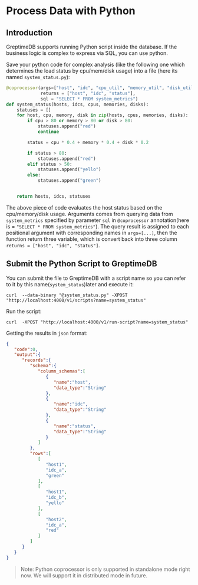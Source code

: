 # Process Data with Python

## Introduction

GreptimeDB supports running Python script inside the database. If the business logic is complex to express via SQL, you can use python.

Save your python code for complex analysis (like the following one which determines the load status by cpu/mem/disk usage) into a file (here its named `system_status.py`):

``` python
@coprocessor(args=["host", "idc", "cpu_util", "memory_util", "disk_util"],
             returns = ["host", "idc", "status"],
             sql = "SELECT * FROM system_metrics")
def system_status(hosts, idcs, cpus, memories, disks):
    statuses = []
    for host, cpu, memory, disk in zip(hosts, cpus, memories, disks):
        if cpu > 80 or memory > 80 or disk > 80:
            statuses.append("red")
            continue

        status = cpu * 0.4 + memory * 0.4 + disk * 0.2

        if status > 80:
            statuses.append("red")
        elif status > 50:
            statuses.append("yello")
        else:
            statuses.append("green")


    return hosts, idcs, statuses
```

The above piece of code evaluates the host status based on the cpu/memory/disk usage. Arguments comes from querying data from `system_metrics` specified by parameter `sql` in `@coprocessor` annotation(here is = `"SELECT * FROM system_metrics"`). The query result is assigned to each positional argument with corresponding names in `args=[...]`, then the function return three variable, which is convert back into three column `returns = ["host", "idc", "status"]`.

## Submit the Python Script to GreptimeDB

You can submit the file to GreptimeDB with a script name so you can refer to it by this name(`system_status`)later and execute it:

```shell
curl  --data-binary "@system_status.py" -XPOST "http://localhost:4000/v1/scripts?name=system_status"
```

Run the script:

```shell
curl  -XPOST "http://localhost:4000/v1/run-script?name=system_status"
```

Getting the results in `json` format:

``` json
{
   "code":0,
   "output":{
      "records":{
         "schema":{
            "column_schemas":[
               {
                  "name":"host",
                  "data_type":"String"
               },
               {
                  "name":"idc",
                  "data_type":"String"
               },
               {
                  "name":"status",
                  "data_type":"String"
               }
            ]
         },
         "rows":[
            [
               "host1",
               "idc_a",
               "green"
            ],
            [
               "host1",
               "idc_b",
               "yello"
            ],
            [
               "host2",
               "idc_a",
               "red"
            ]
         ]
      }
   }
}
```

> Note: Python coprocessor is only supported in standalone mode right now. We will support it in distributed mode in future.

